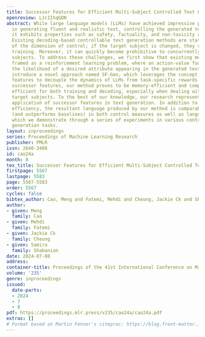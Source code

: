 ```yaml
---
title: Successor Features for Efficient Multi-Subject Controlled Text Generation
openreview: LJcIIhqGDN
abstract: While large language models (LLMs) have achieved impressive performance
  in generating fluent and realistic text, controlling the generated text so that
  it exhibits properties such as safety, factuality, and non-toxicity remains challenging.
  Existing decoding-based controllable text generation methods are static in terms
  of the dimension of control; if the target subject is changed, they require new
  training. Moreover, it can quickly become prohibitive to concurrently control multiple
  subjects. To address these challenges, we first show that existing methods can be
  framed as a reinforcement learning problem, where an action-value function estimates
  the likelihood of a desired attribute appearing in the generated text. Then, we
  introduce a novel approach named SF-Gen, which leverages the concept of successor
  features to decouple the dynamics of LLMs from task-specific rewards. By employing
  successor features, our method proves to be memory-efficient and computationally
  efficient for both training and decoding, especially when dealing with multiple
  target subjects. To the best of our knowledge, our research represents the first
  application of successor features in text generation. In addition to its computational
  efficiency, the resultant language produced by our method is comparable to the SOTA
  (and outperforms baselines) in both control measures as well as language quality,
  which we demonstrate through a series of experiments in various controllable text
  generation tasks.
layout: inproceedings
series: Proceedings of Machine Learning Research
publisher: PMLR
issn: 2640-3498
id: cao24a
month: 0
tex_title: Successor Features for Efficient Multi-Subject Controlled Text Generation
firstpage: 5567
lastpage: 5583
page: 5567-5583
order: 5567
cycles: false
bibtex_author: Cao, Meng and Fatemi, Mehdi and Cheung, Jackie Ck and Shabanian, Samira
author:
- given: Meng
  family: Cao
- given: Mehdi
  family: Fatemi
- given: Jackie Ck
  family: Cheung
- given: Samira
  family: Shabanian
date: 2024-07-08
address:
container-title: Proceedings of the 41st International Conference on Machine Learning
volume: '235'
genre: inproceedings
issued:
  date-parts:
  - 2024
  - 7
  - 8
pdf: https://proceedings.mlr.press/v235/cao24a/cao24a.pdf
extras: []
# Format based on Martin Fenner's citeproc: https://blog.front-matter.io/posts/citeproc-yaml-for-bibliographies/
---
```

